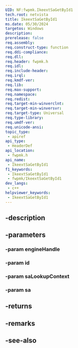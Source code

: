 ```yaml
---
UID: NF:fwpmk.IkeextSaGetById1
tech.root: netvista
title: IkeextSaGetById1
ms.date: 05/30/2024
targetos: Windows
description: 
prerelease: false
req.assembly: 
req.construct-type: function
req.ddi-compliance: 
req.dll: 
req.header: fwpmk.h
req.idl: 
req.include-header: 
req.irql: 
req.kmdf-ver: 
req.lib: 
req.max-support: 
req.namespace: 
req.redist: 
req.target-min-winverclnt: 
req.target-min-winversvr: 
req.target-type: Universal
req.type-library: 
req.umdf-ver: 
req.unicode-ansi: 
topic_type:
 - apiref
api_type:
 - HeaderDef
api_location:
 - fwpmk.h
api_name:
 - IkeextSaGetById1
f1_keywords:
 - IkeextSaGetById1
 - fwpmk/IkeextSaGetById1
dev_langs:
 - c++
helpviewer_keywords:
 - IkeextSaGetById1
---
```


## -description

## -parameters

### -param engineHandle

### -param id

### -param saLookupContext

### -param sa

## -returns

## -remarks

## -see-also

